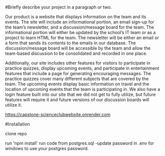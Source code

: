 #Briefly describe your project in a paragraph or two.

Our product is a website that displays information on the team and its events. The site will include an informational portion, an email sign-up for the team’s newsletter, and a discussion/message board for the team. The informational portion will either be updated by the school’s IT team or as a project to learn HTML for the team. The newsletter will be either an email or a form that sends its contents to the emails in our database. The discussion/message board will be accessible by the team and allow the team-based discussion to be consolidated and recorded in one place.

Additionally, our site includes other features for visitors to participate in practice quizzes, display upcoming events, and participate in entertainment features that include a page for generating encouraging messages. The practice quizzes cover many different subjects that are covered by the team. The upcoming events display basic information on travel and the location of upcoming events that the team is participating in. We also have a login feature built into our site that we did not get to fully utilize, but future features will require it and future versions of our discussion boards will utilize it.

https://capstone-scienceclubwebsite.onrender.com


#Installation

clone repo

run 'npm install'
run code from postgres.sql
-update password in .env for windows to use your postgres password.
